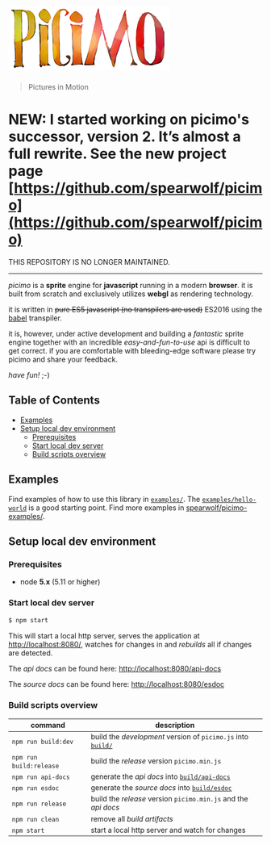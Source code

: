 # <img src="assets/images/picimo-logo-640x248.png" alt="picimo" width="320">
> Pictures in Motion

# NEW: I started working on picimo's successor, version 2. It’s almost a full rewrite. See the new project page [https://github.com/spearwolf/picimo](https://github.com/spearwolf/picimo)

THIS REPOSITORY IS NO LONGER MAINTAINED.


---

_picimo_ is a __sprite__ engine for __javascript__ running in a modern __browser__. it is built from scratch and exclusively utilizes __webgl__ as rendering technology.

it is written in <del>pure ES5 javascript (no transpilers are used)</del> ES2016 using the [babel](https://babeljs.io/) transpiler.

it is, however, under active development and building a *fantastic* sprite engine together with an incredible *easy-and-fun-to-use* api is difficult to get correct. if you are comfortable with bleeding-edge software please try picimo and share your feedback.

*have fun!* ;-)


## Table of Contents

* [Examples](#examples)
* [Setup local dev environment](#setup-local-dev-environment)
  * [Prerequisites](#prerequisites)
  * [Start local dev server](#start-local-dev-server)
  * [Build scripts overview](#build-scripts-overview)


## Examples

Find examples of how to use this library in [`examples/`](examples/).
The [`examples/hello-world`](examples/hello-world/index.js) is a good starting point.
Find more examples in [spearwolf/picimo-examples/](//github.com/spearwolf/picimo-examples/).


## Setup local dev environment


### Prerequisites

- node **5.x** (5.11 or higher)


### Start local dev server

```sh
$ npm start
```

This will start a local http server, serves the application at
[http://localhost:8080/](http://localhost:8080/), watches for changes in and *rebuilds* all
if changes are detected.

The *api docs* can be found here: [http://localhost:8080/api-docs](http://localhost:8080/api-docs)

The *source docs* can be found here: [http://localhost:8080/esdoc](http://localhost:8080/esdoc)


### Build scripts overview

| command | description |
|-----------|-------------|
| `npm run build:dev` | build the *development* version of `picimo.js` into [`build/`](build/) |
| `npm run build:release` | build the *release* version `picimo.min.js` |
| `npm run api-docs` | generate the *api docs* into [`build/api-docs`](build/api-docs) |
| `npm run esdoc` | generate the *source docs* into [`build/esdoc`](build/esdoc) |
| `npm run release` | build the *release* version `picimo.min.js` and the *api docs* |
| `npm run clean` | remove all *build artifacts* |
| `npm start` | start a local http server and watch for changes |


